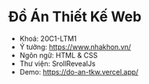 # Đồ Án Thiết Kế Web
- Khoá: 20C1-LTM1
- Ý tưởng: https://www.nhakhon.vn/
- Ngôn ngữ: HTML & CSS
- Thư viện: SrollRevealJs
- Demo: https://do-an-tkw.vercel.app/
